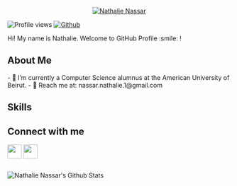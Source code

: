 <p align="center">
  <a href="https://github.com/Nathalie-Nassar">
    <img src="" alt="Nathalie Nassar" /></a>
</p>


![Profile views](https://komarev.com/ghpvc/?username=Nathalie-Nassar)
[![Github](https://img.shields.io/github/followers/Nathalie-Nassar?label=Follow&style=social)](https://github.com/Nathalie-Nassar)

<div size='20px'> Hi! My name is Nathalie. Welcome to GitHub Profile :smile: !
</div>


<h2> About Me </h2>
- 🔭 I’m currently a Computer Science alumnus at the American University of Beirut.
- 💬 Reach me at: nassar.nathalie.1@gmail.com 

<h2> Skills 
</h2>

<h2> 
  Connect with me 
</h2>
<a href = 'https://www.linkedin.com/in/nathalie-nassar'> <img width = '32px' align= 'center' src="https://raw.githubusercontent.com/rahulbanerjee26/githubAboutMeGenerator/main/icons/linked-in-alt.svg"/></a> 
<a href = 'https://www.github.com/Nathalie-Nassar'> <img width = '32px' align= 'center' src="https://raw.githubusercontent.com/rahulbanerjee26/githubAboutMeGenerator/main/icons/github.svg"/></a>

<h2> </h2>

<img  align="center" alt="Nathalie Nassar's Github Stats" src="https://github-readme-stats.vercel.app/api?username=Nathalie-Nassar&show_icons=true&hide_border=true" />
<br>
